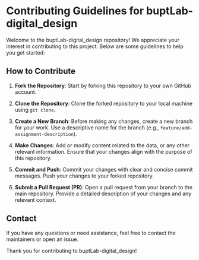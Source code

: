 # Contributing Guidelines for buptLab-digital_design

Welcome to the buptLab-digital_design repository! We appreciate your interest in contributing to this project. Below are some guidelines to help you get started:

## How to Contribute

1. **Fork the Repository**: Start by forking this repository to your own GitHub account.
`
2. **Clone the Repository**: Clone the forked repository to your local machine using `git clone`.

3. **Create a New Branch**: Before making any changes, create a new branch for your work. Use a descriptive name for the branch (e.g., `feature/add-assignment-description`).

4. **Make Changes**: Add or modify content related to the data, or any other relevant information. Ensure that your changes align with the purpose of this repository.

5. **Commit and Push**: Commit your changes with clear and concise commit messages. Push your changes to your forked repository.

6. **Submit a Pull Request (PR)**: Open a pull request from your branch to the main repository. Provide a detailed description of your changes and any relevant context.

## Contact

If you have any questions or need assistance, feel free to contact the maintainers or open an issue.

Thank you for contributing to buptLab-digital_design!
